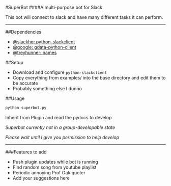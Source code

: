 #SuperBot
####A multi-purpose bot for Slack

This bot will connect to slack and have many different tasks it can perform.

-----

##Dependencies

* [@slackhq: python-slackclient](https://github.com/slackhq/python-slackclient)
* [@google: gdata-python-client](https://github.com/google/gdata-python-client)
* [@treyhunner: names](https://github.com/treyhunner/names)

##Setup

* Download and configure `python-slackclient`
* Copy everything from examples/ into the base directory and edit them to be accurate
* Probably something else I dunno

##Usage

```bash
python superbot.py
```

Inherit from Plugin and read the pydocs to develop

*Superbot currently not in a group-developable state*

*Please wait until I give you permission to help develop*

-----

###Features to add

* Push plugin updates while bot is running
* Find random song from youtube playlist
* Periodic annoying Prof Oak quoter
* Add your suggestions here
